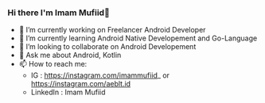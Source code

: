 ### Hi there I'm Imam Mufiid👋

<!--
**imufiid/imufiid** is a ✨ _special_ ✨ repository because its `README.md` (this file) appears on your GitHub profile.

Here are some ideas to get you started:-->

- 🔭 I’m currently working on Freelancer Android Developer
- 🌱 I’m currently learning Android Native Developement and Go-Language
- 👯 I’m looking to collaborate on Android Developement
- 💬 Ask me about Android, Kotlin
- 📫 How to reach me: 
    - IG : https://instagram.com/imammufiid_ or https://instagram.com/aeblt.id
    - LinkedIn : Imam Mufiid

